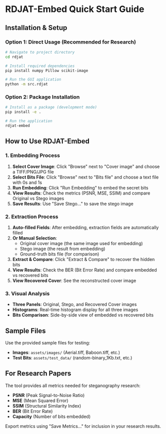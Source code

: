 # RDJAT-Embed Quick Start Guide

## Installation & Setup

### Option 1: Direct Usage (Recommended for Research)

```bash
# Navigate to project directory
cd rdjat

# Install required dependencies
pip install numpy Pillow scikit-image

# Run the GUI application
python -m src.rdjat
```

### Option 2: Package Installation

```bash
# Install as a package (development mode)
pip install -e .

# Run the application
rdjat-embed
```

## How to Use RDJAT-Embed

### 1. Embedding Process

1. **Select Cover Image**: Click "Browse" next to "Cover image" and choose a TIFF/PNG/JPG file
2. **Select Bits File**: Click "Browse" next to "Bits file" and choose a text file with 0s and 1s
3. **Run Embedding**: Click "Run Embedding" to embed the secret bits
4. **View Results**: Check the metrics (PSNR, MSE, SSIM) and compare Original vs Stego images
5. **Save Results**: Use "Save Stego..." to save the stego image

### 2. Extraction Process

1. **Auto-filled Fields**: After embedding, extraction fields are automatically filled
2. **Or Manual Selection**:
   - Original cover image (the same image used for embedding)
   - Stego image (the result from embedding)
   - Ground-truth bits file (for comparison)
3. **Extract & Compare**: Click "Extract & Compare" to recover the hidden bits
4. **View Results**: Check the BER (Bit Error Rate) and compare embedded vs recovered bits
5. **View Recovered Cover**: See the reconstructed cover image

### 3. Visual Analysis

- **Three Panels**: Original, Stego, and Recovered Cover images
- **Histograms**: Real-time histogram display for all three images
- **Bits Comparison**: Side-by-side view of embedded vs recovered bits

## Sample Files

Use the provided sample files for testing:

- **Images**: `assets/images/` (Aerial.tiff, Baboon.tiff, etc.)
- **Test Bits**: `assets/test_data/` (random-binary_1Kb.txt, etc.)

## For Research Papers

The tool provides all metrics needed for steganography research:

- **PSNR** (Peak Signal-to-Noise Ratio)
- **MSE** (Mean Squared Error)
- **SSIM** (Structural Similarity Index)
- **BER** (Bit Error Rate)
- **Capacity** (Number of bits embedded)

Export metrics using "Save Metrics..." for inclusion in your research results.
